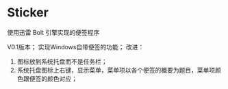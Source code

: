 Sticker
=======

使用迅雷 Bolt 引擎实现的便签程序

V0.1版本；
实现Windows自带便签的功能；
改进：
1. 图标放到系统托盘而不是任务栏；
2. 系统托盘图标上右键，显示菜单，菜单项以各个便签的概要为题目，菜单项颜色跟便签的颜色对应；

